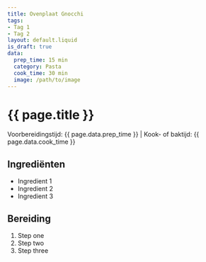 ```yaml
---
title: Ovenplaat Gnocchi
tags:
- Tag 1
- Tag 2
layout: default.liquid
is_draft: true
data:
  prep_time: 15 min
  category: Pasta
  cook_time: 30 min
  image: /path/to/image
---
```

# {{ page.title }}

Voorbereidingstijd: {{ page.data.prep_time }} | Kook- of baktijd: {{ page.data.cook_time }}

## Ingrediënten
- Ingredient 1
- Ingredient 2
- Ingredient 3

## Bereiding
1. Step one
2. Step two
3. Step three
